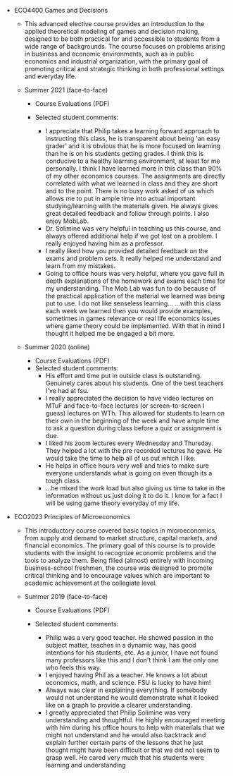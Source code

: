 - ECO4400 Games and Decisions
    - This advanced elective course provides an introduction to the applied theoretical modeling of games and decision making, designed to be both practical for and accessible to students from a wide range of backgrounds. The course focuses on problems arising in business and economic environments, such as in public economics and industrial organization, with the primary goal of promoting critical and strategic thinking in both professional settings and everyday life.

    - Summer 2021 (face-to-face)
        - Course Evaluations (PDF)

        - Selected student comments:
            - I appreciate that Philip takes a learning forward approach to instructing this class, he is transparent about being 'an easy grader' and it is obvious that he is more focused on learning than he is on his students getting grades. I think this is conducive to a healthy learning environment, at least for me personally. I think I have learned more in this class than 90% of my other economics courses. The assignments are directly correlated with what we learned in class and they are short and to the point. There is no busy work asked of us which allows me to put in ample time into actual important studying/learning with the materials given. He always gives great detailed feedback and follow through points. I also enjoy MobLab.
            - Dr. Solimine was very helpful in teaching us this course, and always offered additional help if we got lost on a problem. I really enjoyed having him as a professor.
            - I really liked how you provided detailed feedback on the exams and problem sets. It really helped me understand and learn from my mistakes.
            - Going to office hours was very helpful, where you gave full in depth explanations of the homework and exams each time for my understanding. The Mob Lab was fun to do because of the practical application of the material we learned was being put to use. I do not like senseless learning... ...with this class each week we learned then you would provide examples, sometimes in games relevance or real life economics issues where game theory could be implemented. With that in mind I thought it helped me be engaged a bit more. 

    - Summer 2020 (online)
        - Course Evaluations (PDF)
        - Selected student comments:
            - His effort and time put in outside class is outstanding. Genuinely cares about his students. One of the best teachers I've had at fsu. 
            - I really appreciated the decision to have video lectures on MTuF and face-to-face lectures (or screen-to-screen I guess) lectures on WTh. This allowed for students to learn on their own in the beginning of the week and have ample time to ask a question during class before a quiz or assignment is due.
            - I liked his zoom lectures every Wednesday and Thursday. They helped a lot with the pre recorded lectures he gave. He would take the time to help all of us out which I like. 
            - He helps in office hours very well and tries to make sure everyone understands what is going on even though its a tough class. 
            - ...he mixed the work load but also giving us time to take in the information without us just doing it to do it. I know for a fact I will be using game theory everyday of my life. 


- ECO2023 Principles of Microeconomics
    - This introductory course covered basic topics in microeconomics, from supply and demand to market structure, capital markets, and financial economics. The primary goal of this course is to provide students with the insight to recognize economic problems and the tools to analyze them. Being filled (almost) entirely with incoming business-school freshmen, the course was designed to promote critical thinking and to encourage values which are important to academic achievement at the collegiate level. 

    - Summer 2019 (face-to-face)
        - Course Evaluations (PDF)

        - Selected student comments:
            - Philip was a very good teacher. He showed passion in the subject matter, teaches in a dynamic way, has good intentions for his students, etc. As a junior, I have not found many professors like this and I don't think I am the only one who feels this way. 
            - I enjoyed having Phil as a teacher. He knows a lot about economics, math, and science. FSU is lucky to have him! 
            - Always was clear in explaining everything. If somebody would not understand he would demonstrate what it looked like on a graph to provide a clearer understanding.
            - I greatly appreciated that Philip Solimine was very understanding and thoughtful. He highly encouraged meeting with him during his office hours to help with materials that we might not understand and he would also backtrack and explain further certain parts of the lessons that he just thought might have been difficult or that we did not seem to grasp well. He cared very much that his students were learning and understanding  